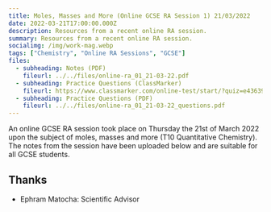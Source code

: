 ```yaml
---
title: Moles, Masses and More (Online GCSE RA Session 1) 21/03/2022
date: 2022-03-21T17:00:00.000Z
description: Resources from a recent online RA session.
summary: Resources from a recent online RA session.
socialimg: /img/work-mag.webp
tags: ["Chemistry", "Online RA Sessions", "GCSE"]
files:
  - subheading: Notes (PDF)
    fileurl: ../../files/online-ra_01_21-03-22.pdf
  - subheading: Practice Questions (ClassMarker)
    fileurl: https://www.classmarker.com/online-test/start/?quiz=e43639f0d5645ad2
  - subheading: Practice Questions (PDF)
    fileurl: ../../files/online-ra_01_21-03-22_questions.pdf
---
```


An online GCSE RA session took place on Thursday the 21st of March 2022 upon the subject of moles, masses and more (T10 Quantitative Chemistry). The notes from the session have been uploaded below and are suitable for all GCSE students.

## Thanks

- Ephram Matocha: Scientific Advisor
